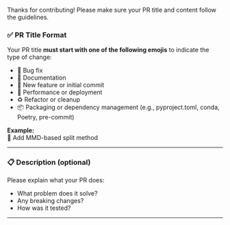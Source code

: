 Thanks for contributing! Please make sure your PR title and content follow the guidelines.

### ✅ PR Title Format

Your PR title **must start with one of the following emojis** to indicate the type of change:

- 🐛 Bug fix
- 📄 Documentation
- 🎉 New feature or initial commit
- 🚀 Performance or deployment
- ♻️ Refactor or cleanup
- 📦 Packaging or dependency management (e.g., pyproject.toml, conda, Poetry, pre-commit)

**Example:**  
🎉 Add MMD-based split method

---

### 📋 Description (optional)

Please explain what your PR does:

- What problem does it solve?
- Any breaking changes?
- How was it tested?

---
